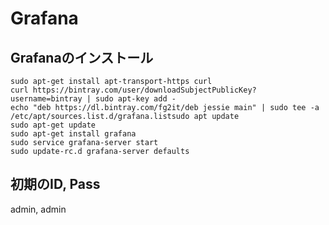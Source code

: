 # Grafana

## Grafanaのインストール

```shell
sudo apt-get install apt-transport-https curl
curl https://bintray.com/user/downloadSubjectPublicKey?username=bintray | sudo apt-key add -
echo "deb https://dl.bintray.com/fg2it/deb jessie main" | sudo tee -a /etc/apt/sources.list.d/grafana.listsudo apt update
sudo apt-get update
sudo apt-get install grafana
sudo service grafana-server start
sudo update-rc.d grafana-server defaults
```

## 初期のID, Pass
admin, admin
